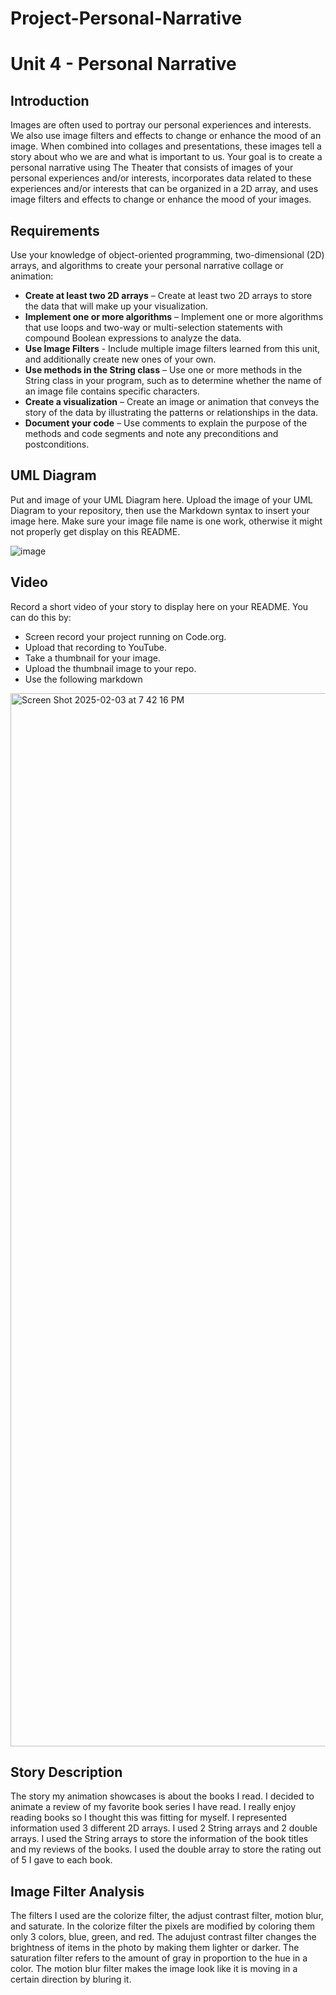 # Project-Personal-Narrative
# Unit 4 - Personal Narrative

## Introduction

Images are often used to portray our personal experiences and interests. We also use image filters and effects to change or enhance the mood of an image. When combined into collages and presentations, these images tell a story about who we are and what is important to us. Your goal is to create a personal narrative using The Theater that consists of images of your personal experiences and/or interests, incorporates data related to these experiences and/or interests that can be organized in a 2D array, and uses image filters and effects to change or enhance the mood of your images.

## Requirements

Use your knowledge of object-oriented programming, two-dimensional (2D) arrays, and algorithms to create your personal narrative collage or animation:

- **Create at least two 2D arrays** – Create at least two 2D arrays to store the data that will make up your visualization.
- **Implement one or more algorithms** – Implement one or more algorithms that use loops and two-way or multi-selection statements with compound Boolean expressions to analyze the data.
- **Use Image Filters** - Include multiple image filters learned from this unit, and additionally create new ones of your own.
- **Use methods in the String class** – Use one or more methods in the String class in your program, such as to determine whether the name of an image file contains specific characters.
- **Create a visualization** – Create an image or animation that conveys the story of the data by illustrating the patterns or relationships in the data.
- **Document your code** – Use comments to explain the purpose of the methods and code segments and note any preconditions and postconditions.

## UML Diagram

Put and image of your UML Diagram here. Upload the image of your UML Diagram to your repository, then use the Markdown syntax to insert your image here. Make sure your image file name is one work, otherwise it might not properly get display on this README.

![image](https://github.com/user-attachments/assets/4dbb3f4b-d524-45fa-be00-e60979a53984)

## Video

Record a short video of your story to display here on your README. You can do this by:

- Screen record your project running on Code.org.
- Upload that recording to YouTube.
- Take a thumbnail for your image.
- Upload the thumbnail image to your repo.
- Use the following markdown


<img width="1685" alt="Screen Shot 2025-02-03 at 7 42 16 PM" src="https://github.com/user-attachments/assets/b10ed3dc-5445-4958-9c62-d8b2c54666f2" />

## Story Description

The story my animation showcases is about the books I read. I decided to animate a review of my favorite book series I have read. I really enjoy reading books so I thought this was fitting for myself. I represented information used 3 different 2D arrays. I used 2 String arrays and 2 double arrays. I used the String arrays to store the information of the book titles and my reviews of the books. I used the double array to store the rating out of 5 I gave to each book. 
## Image Filter Analysis

The filters I used are the colorize filter, the adjust contrast filter, motion blur, and saturate. In the colorize filter the pixels are modified by coloring them only 3 colors, blue, green, and red. The adujust contrast filter changes the brightness of items in the photo by making them lighter or darker. The saturation filter refers to the amount of gray in proportion to the hue in a color. The motion blur filter makes the image look like it is moving in a certain direction by bluring it. 


